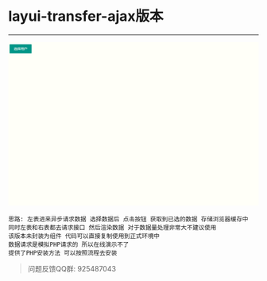 # layui-transfer-ajax版本
***
![2018-12-15.01.44.37-GIF.gif](https://raw.githubusercontent.com/9499574/markdown/master/img/2018-12-15.01.44.37-GIF.gif)
```
思路: 左表进来异步请求数据 选择数据后 点击按钮 获取到已选的数据 存储浏览器缓存中
同时左表和右表都去请求接口 然后渲染数据 对于数据量处理非常大不建议使用 
该版本未封装为组件 代码可以直接复制使用到正式环境中
数据请求是模拟PHP请求的 所以在线演示不了
提供了PHP安装方法 可以按照流程去安装
```
> 问题反馈QQ群: 925487043
